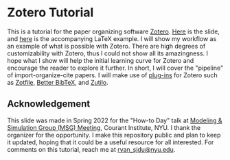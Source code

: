# Zotero Tutorial

This is a tutorial for the paper organizing software [Zotero](https://www.zotero.org/). [Here](https://github.com/Empyreal092/Zotero_Tutorial/blob/main/Presentation.pdf) is the slide, and [here](https://github.com/Empyreal092/Zotero_Tutorial/blob/main/latex/Zotero_Tutorial_LaTeX.pdf) is the accompanying LaTeX example.
I will show my workflow as an example of what is possible with Zotero. There are high degrees of customizability with Zotero, thus I could not show all its amazingness. I hope what I show will help the initial learning curve for Zotero and encourage the reader to explore it further. 
In short, I will cover the "pipeline" of import-organize-cite papers. I will make use of [plug-ins](https://www.zotero.org/support/plugins) for Zotero such as [Zotfile](http://zotfile.com/), [Better BibTeX](https://retorque.re/zotero-better-bibtex/), and [Zutilo](https://github.com/wshanks/Zutilo). 

## Acknowledgement
This slide was made in Spring 2022 for the "How-to Day" talk at [Modeling & Simulation Group (MSG) Meeting](https://math.nyu.edu/dynamic/research/pages/research-and-training-group-mathematical-modeling-and-simulation/activities/group-meeting/?semester_code=spring-2022), Courant Institute, NYU. I thank the organizer for the opportunity.
I make this repository public and plan to keep it updated, hoping that it could be a useful resource for all interested.
For comments on this tutorial, reach me at [ryan_sjdu@nyu.edu](ryan_sjdu@nyu.edu).


